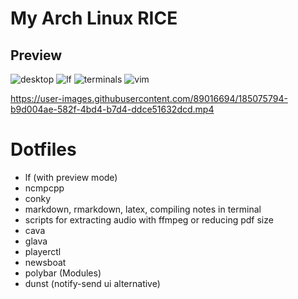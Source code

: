 # My Arch Linux RICE
## Preview

![desktop](https://user-images.githubusercontent.com/89016694/185077146-ce217857-338b-46e4-b00f-abbbede21a80.png)
![lf](https://user-images.githubusercontent.com/89016694/185077200-83d655a3-c856-4f16-8182-765022adef02.png)
![terminals](https://user-images.githubusercontent.com/89016694/185077252-48d602f8-034f-4249-8443-db26678deec0.png)
![vim](https://user-images.githubusercontent.com/89016694/185077308-9ac878c7-ef74-4df2-978e-f94af6d17319.png)

https://user-images.githubusercontent.com/89016694/185075794-b9d004ae-582f-4bd4-b7d4-ddce51632dcd.mp4

# Dotfiles

- lf (with preview mode)
- ncmpcpp
- conky
- markdown, rmarkdown, latex, compiling notes in terminal
- scripts for extracting audio with ffmpeg or reducing pdf size
- cava
- glava
- playerctl
- newsboat
- polybar (Modules)
- dunst (notify-send ui alternative)
